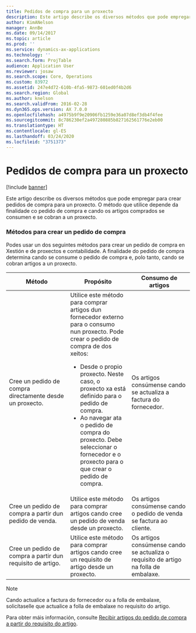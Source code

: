```yaml
---
title: Pedidos de compra para un proxecto
description: Este artigo describe os diversos métodos que pode empregar para crear pedidos de compra para un proxecto. O método que utilice depende da finalidade co pedido de compra e cando os artigos comprados se consumen e se cobran a un proxecto.
author: KimANelson
manager: AnnBe
ms.date: 09/14/2017
ms.topic: article
ms.prod: ''
ms.service: dynamics-ax-applications
ms.technology: ''
ms.search.form: ProjTable
audience: Application User
ms.reviewer: josaw
ms.search.scope: Core, Operations
ms.custom: 83972
ms.assetid: 247e4d72-610b-4fa5-9873-601ed0f4b2d6
ms.search.region: Global
ms.author: knelson
ms.search.validFrom: 2016-02-28
ms.dyn365.ops.version: AX 7.0.0
ms.openlocfilehash: a4975b9f9e20906fb1259e36a07d8ef3db4f4fee
ms.sourcegitcommit: 8c786230ef2a497280885b827162561776e2eb00
ms.translationtype: HT
ms.contentlocale: gl-ES
ms.lasthandoff: 03/24/2020
ms.locfileid: "3751373"
---
```

# <a name="purchase-orders-for-a-project"></a>Pedidos de compra para un proxecto

[!include [banner](../includes/banner.md)]

Este artigo describe os diversos métodos que pode empregar para crear pedidos de compra para un proxecto. O método que utilice depende da finalidade co pedido de compra e cando os artigos comprados se consumen e se cobran a un proxecto.

### <a name="methods-for-creating-a-purchase-order"></a>Métodos para crear un pedido de compra

Podes usar un dos seguintes métodos para crear un pedido de compra en Xestión e de proxectos e contabilidade. A finalidade do pedido de compra determina cando se consume o pedido de compra e, polo tanto, cando se cobran artigos a un proxecto.

<table>
<colgroup>
<col width="33%" />
<col width="33%" />
<col width="33%" />
</colgroup>
<thead>
<tr class="header">
<th>Método</th>
<th>Propósito</th>
<th>Consumo de artigos</th>
</tr>
</thead>
<tbody>
<tr class="odd">
<td>Cree un pedido de compra directamente desde un proxecto.</td>
<td>Utilice este método para comprar artigos dun fornecedor externo para o consumo nun proxecto. Pode crear o pedido de compra de dos xeitos:
<ul>
<li>Desde o propio proxecto. Neste caso, o proxecto xa está definido para o pedido de compra.</li>
<li>Ao navegar ata o pedido de compra do proxecto. Debe seleccionar o fornecedor e o proxecto para o que crear o pedido de compra.</li>
</ul></td>
<td>Os artigos consúmense cando se actualiza a factura do fornecedor.</td>
</tr>
<tr class="even">
<td>Cree un pedido de compra a partir dun pedido de venda.</td>
<td>Utilice este método para comprar artigos cando cree un pedido de venda desde un proxecto.</td>
<td>Os artigos consúmense cando o pedido de venda se factura ao cliente.</td>
</tr>
<tr class="odd">
<td>Cree un pedido de compra a partir dun requisito de artigo.</td>
<td>Utilice este método para comprar artigos cando cree un requisito de artigo desde un proxecto.</td>
<td>Os artigos consúmense cando se actualiza o requisito de artigo na folla de embalaxe.</td>
</tr>
</tbody>
</table>

> [!NOTE] 
> Cando actualice a factura do fornecedor ou a folla de embalaxe, solicítaselle que actualice a folla de embalaxe no requisito do artigo.

Para obter máis información, consulte [Recibir artigos do pedido de compra a partir do requisito do artigo](tasks/receive-items-purchase-order-item-requirement.md).

